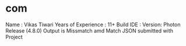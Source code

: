 #  com


Name : Vikas Tiwari
Years of Experience : 11+
Build IDE : Version: Photon Release (4.8.0)
Output is Missmatch amd Match JSON submitted with Project


